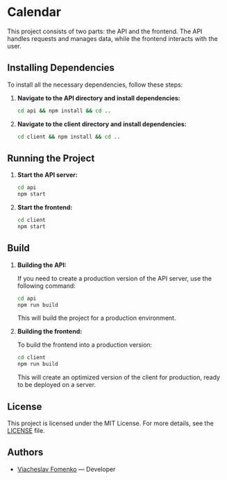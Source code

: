 # Calendar

This project consists of two parts: the API and the frontend. The API handles requests and manages data, while the frontend interacts with the user.

## Installing Dependencies

To install all the necessary dependencies, follow these steps:

1. **Navigate to the API directory and install dependencies:**

    ```bash
    cd api && npm install && cd ..
    ```

2. **Navigate to the client directory and install dependencies:**

    ```bash
    cd client && npm install && cd ..
    ```

## Running the Project

1. **Start the API server:**

    ```bash
    cd api
    npm start
    ```

2. **Start the frontend:**

    ```bash
    cd client
    npm start
    ```

## Build

1. **Building the API:**

   If you need to create a production version of the API server, use the following command:

    ```bash
    cd api
    npm run build
    ```

   This will build the project for a production environment.

2. **Building the frontend:**

   To build the frontend into a production version:

    ```bash
    cd client
    npm run build
    ```

   This will create an optimized version of the client for production, ready to be deployed on a server.

## License

This project is licensed under the MIT License. For more details, see the [LICENSE](LICENSE) file.

## Authors

- [Viacheslav Fomenko](https://github.com/SlavaFomenko) — Developer
